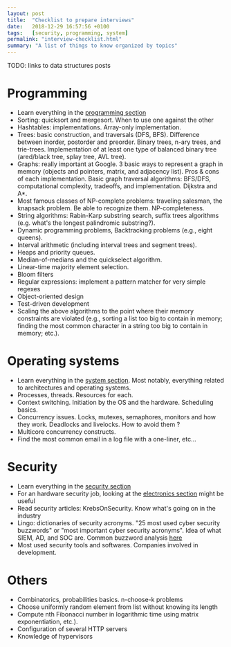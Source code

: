 ```yaml
---
layout: post
title:  "Checklist to prepare interviews"
date:   2018-12-29 16:57:56 +0100
tags:   [security, programming, system]
permalink: "interview-checklist.html"
summary: "A list of things to know organized by topics"
---
```

TODO: links to data structures posts

# Programming
* Learn everything in the [programming section](tag_programming.html)
* Sorting: quicksort and mergesort. When to use one against the other
* Hashtables: implementations. Array-only implementation.
* Trees: basic construction, and traversals (DFS, BFS).  Difference between
inorder, postorder and preorder. Binary trees, n-ary trees, and trie-trees.
Implementation of at least one type of balanced binary tree (ared/black tree,
    splay tree, AVL tree).
* Graphs: really important at Google. 3 basic ways to represent a graph in
memory (objects and pointers, matrix, and adjacency list). Pros & cons of each
implementation. Basic graph traversal algorithms: BFS/DFS, computational
complexity, tradeoffs, and implementation. Dijkstra and A*.
* Most famous classes of NP-complete problems: traveling salesman, the knapsack
problem. Be able to recognize them. NP-completeness.
* String algorithms: Rabin-Karp substring search, suffix trees algorithms (e.g.
    what's the longest palindromic substring?).
* Dynamic programming problems, Backtracking problems (e.g., eight queens).
* Interval arithmetic (including interval trees and segment trees).
* Heaps and priority queues.
* Median-of-medians and the quickselect algorithm.
* Linear-time majority element selection.
* Bloom filters
* Regular expressions: implement a pattern matcher for very simple regexes
* Object-oriented design
* Test-driven development
* Scaling the above algorithms to the point where their memory constraints are
violated (e.g., sorting a list too big to contain in memory; finding the most
    common character in a string too big to contain in memory; etc.).

# Operating systems
* Learn everything in the [system section](tag_system.html). Most notably,
everything related to architectures and operating systems.
* Processes, threads. Resources for each.
* Context switching. Initiation by the OS and the hardware. Scheduling basics.
* Concurrency issues. Locks, mutexes, semaphores, monitors and how they work.
Deadlocks and livelocks. How to avoid them ?
* Multicore concurrency constructs.
* Find the most common email in a log file with a one-liner, etc...

# Security
* Learn everything in the [security section](tag_security.html)
* For an hardware security job, looking at the
[electronics section](tag_electronics.html) might be useful
* Read security articles: KrebsOnSecurity. Know what's going on in the industry
* Lingo: dictionaries of security acronyms. "25 most used cyber security
buzzwords" or "most important cyber security acronyms". Idea of what SIEM, AD,
and SOC are. Common buzzword analysis
[here](https://medium.com/@kshortridge/infosec-startup-buzzword-bingo-2019-edition-d067fb1316cb)
* Most used security tools and softwares. Companies involved in development.

# Others
* Combinatorics, probabilities basics. n-choose-k problems
* Choose uniformly random element from list without knowing its length
* Compute nth Fibonacci number in logarithmic time using matrix exponentiation,
etc.).
* Configuration of several HTTP servers
* Knowledge of hypervisors
